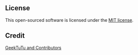 ## License

This open-sourced software is licensed under the [MIT license](LICENSE).

## Credit

[GeekTuTu and Contributors](https://github.com/geektutu/7days-golang)
